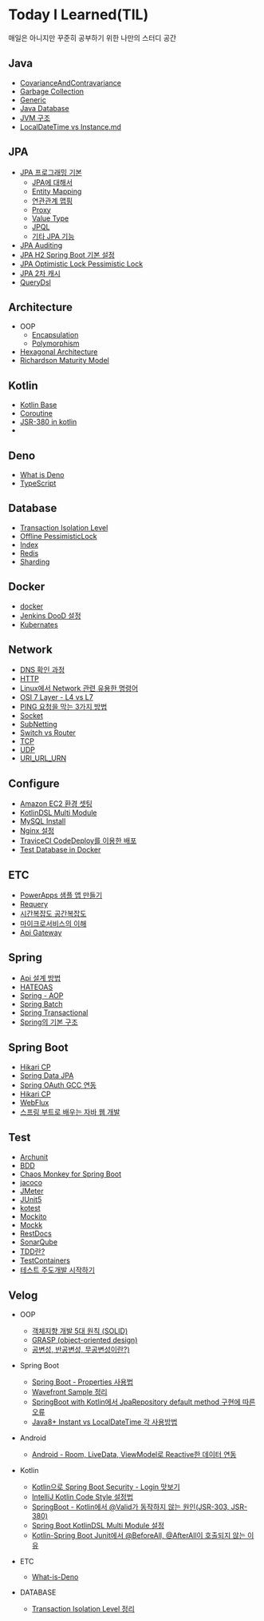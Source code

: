 
# Today I Learned(TIL)

매일은 아니지만 꾸준히 공부하기 위한 나만의 스터디 공간

<!--[TOC]: # "## Table of Contents"-->

## Java
- [CovarianceAndContravariance](Java/CovarianceAndContravariance.md)
- [Garbage Collection](Java/Garbage%20Collection.md)
- [Generic](Java/Generic.md)
- [Java Database](Java/Java%20Database.md)
- [JVM 구조](Java/JVM%20구조.md)
- [LocalDateTime vs Instance.md](Java/LocalDateTime%20vs%20Instance.md)

## JPA
- [JPA 프로그래밍 기본](JPA/JPA%20프로그래밍%20기본)
    - [JPA에 대해서](JPA/JPA%20프로그래밍%20기본/01_JPA에%20대해서.md)
    - [Entity Mapping](JPA/JPA%20프로그래밍%20기본/02_Entity%20Mapping.md)
    - [연관관계 맵핑](JPA/JPA%20프로그래밍%20기본/03_연관관계%20맵핑.md)
    - [Proxy](JPA/JPA%20프로그래밍%20기본/04_Proxy.md)
    - [Value Type](JPA/JPA%20프로그래밍%20기본/05_Value%20Type.md)
    - [JPQL](JPA/JPA%20프로그래밍%20기본/06_JPQL.md)
    - [기타 JPA 기능](JPA/JPA%20프로그래밍%20기본/07_기타%20JPA%20기능.md)
- [JPA Auditing](JPA/JPA%20Auditing.md)
- [JPA H2 Spring Boot 기본 설정](JPA/JPA%20H2%20Spring%20Boot%20기본%20설정.md)
- [JPA Optimistic Lock Pessimistic Lock](JPA/JPA%20Optimistic%20Lock%20Pessimistic%20Lock.md)
- [JPA 2차 캐시](JPA/JPA%202차%20캐시.md)
- [QueryDsl](JPA/QueryDsl.md)

## Architecture
- OOP
  - [Encapsulation](Architecture/OOP/Encapsulation.md)
  - [Polymorphism](Architecture/OOP/Polymorphism.md)
- [Hexagonal Architecture](Architecture/Hexagonal%20Architecture.md)
- [Richardson Maturity Model](Architecture/Richardson%20Maturity%20Model.md)


## Kotlin
- [Kotlin Base](Kotlin/Kotlin%20Base.md)
- [Coroutine](Kotlin/Coroutine.md)
- [JSR-380 in kotlin](Kotlin/JSR-380%20in%20kotlin.md)
- 
## Deno
- [What is Deno](Deno/What%20is%20Deno.md)
- [TypeScript](Deno/TypeScript.md)

## Database
- [Transaction Isolation Level](Database/Transaction%20Isolation%20Level.md)
- [Offline PessimisticLock](Database/Offline%20PessimisticLock.md)
- [Index](Database/Index.md)
- [Redis](Database/Redis.md)
- [Sharding](Database/Sharding.md)

## Docker
- [docker](Docker/docker.md)
- [Jenkins DooD 설정](Docker/Jenkins-dood.md)
- [Kubernates](Docker/Kubernates.md)


## Network
- [DNS 확인 과정](Network/DNS%20확인%20과정.md)
- [HTTP](Network/HTTP.md)
- [Linux에서 Network 관련 유용한 명령어](Network/Linux에서%20Network%20관련%20유용한%20명령어.md)
- [OSI 7 Layer - L4 vs L7](Network/OSI%207%20Layer%20-%20L4%20vs%20L7.md)
- [PING 요청을 막는 3가지 방법](Network/PING%20요청을%20막는%203가지%20방법.md)
- [Socket](Network/Socket.md)
- [SubNetting](Network/SubNetting.md)
- [Switch vs Router](Network/Switch%20vs%20Router.md)
- [TCP](Network/TCP.md)
- [UDP](Network/UDP.md)
- [URI_URL_URN](Network/URI_URL_URN.md)

## Configure
- [Amazon EC2 환경 셋팅](Configure/Amazon%20EC2%20환경%20셋팅.md)
- [KotlinDSL Multi Module](Configure/KotlinDSL%20Multi%20Module.md)
- [MySQL Install](Configure/MySQL%20Install.md)
- [Nginx 설정](Configure/Nginx%20설정.md)
- [TraviceCI CodeDeploy를 이용한 배포](Configure/TraviceCI%20CodeDeploy를%20이용한%20배포.md)
- [Test Database in Docker](Configure/Test%20Database%20in%20Docker.md)

## ETC
- [PowerApps 샘플 앱 만들기](ETC/PowerApps%20샘플%20앱%20만들기.md)
- [Requery](ETC/Requery.md)
- [시간복잡도 공간복잡도](ETC/시간복잡도%20공간복잡도.md)
- [마이크로서비스의 이해](MSA/마이크로서비스의%20이해.md)
- [Api Gateway](MSA/Api%20Gateway.md)

## Spring
- [Api 설계 방법](Spring/Api%20설계%20방법.md)
- [HATEOAS](Spring/HATEOAS.md)
- [Spring - AOP](Spring/Spring%20-%20AOP.md)
- [Spring Batch](Spring/Spring%20Batch.md)
- [Spring Transactional](Spring/Spring%20Transactional.md)
- [Spring의 기본 구조](Spring/Spring의%20기본%20구조.md)

## Spring Boot
- [Hikari CP](SpringBoot/Hikari%20CP.md)
- [Spring Data JPA](SpringBoot/Spring%20Data%20JPA.md)
- [Spring OAuth GCC 연동](SpringBoot/Spring%20OAuth%20GCC%20연동.md)
- [Hikari CP](SpringBoot/Hikari%20CP.md)
- [WebFlux](SpringBoot/WebFlux.md)
- [스프링 부트로 배우는 자바 웹 개발](SpringBoot/스프링%20부트로%20배우는%20자바%20웹%20개발.md)

## Test
- [Archunit](Test/Archunit.md)
- [BDD](Test/BDD.md)
- [Chaos Monkey for Spring Boot](Test/Chaos%20Monkey%20for%20Spring%20Boot.md)
- [jacoco](Test/jacoco.md)
- [JMeter](Test/JMeter.md)
- [JUnit5](Test/JUnit5.md)
- [kotest](Test/kotest.md)
- [Mockito](Test/Mockito.md)
- [Mockk](Test/Mockk.md)
- [RestDocs](Test/RestDocs.md)
- [SonarQube](Test/SonarQube.md)
- [TDD란?](Test/TDD란%3F.md)
- [TestContainers](Test/TestContainers.md)
- [테스트 주도개발 시작하기](Test/테스트%20주도개발%20시작하기.md)

## Velog
- OOP
  - [객체지향 개발 5대 원칙 (SOLID)](https://velog.io/@lsb156/%EA%B0%9D%EC%B2%B4%EC%A7%80%ED%96%A5-%EA%B0%9C%EB%B0%9C-5%EB%8C%80-%EC%9B%90%EC%B9%99-SOLID)
  - [GRASP (object-oriented design)](https://velog.io/@lsb156/GRASP-object-oriented-design)
  - [공변성, 반공변성, 무공변성이란?)](https://velog.io/@lsb156/covariance-contravariance)
  
- Spring Boot
  - [Spring Boot - Properties 사용법](https://velog.io/@lsb156/Spring-Boot-Properties-Usage)
  - [Wavefront Sample 정리](https://velog.io/@lsb156/Spring-Boot-Wavefront-Sample-%EC%A0%95%EB%A6%AC)
  - [SpringBoot with Kotlin에서 JpaRepository default method 구현에 따른 오류](https://velog.io/@lsb156/SpringBoot-with-Kotlin%EC%97%90%EC%84%9C-JpaRepository-default-method-%EA%B5%AC%ED%98%84%EC%97%90-%EB%94%B0%EB%A5%B8-%EC%98%A4%EB%A5%98)
  - [Java8+ Instant vs LocalDateTime 각 사용방법](https://velog.io/@lsb156/Instant-vs-LocalDateTime)

- Android
  - [Android - Room, LiveData, ViewModel로 Reactive한 데이터 연동](https://velog.io/@lsb156/Android-Room-LiveData-ViewModel%EB%A1%9C-Reactive%ED%95%9C-%EB%8D%B0%EC%9D%B4%ED%84%B0-%EC%97%B0%EB%8F%99)

- Kotlin
  - [Kotlin으로 Spring Boot Security - Login 맛보기](https://velog.io/@lsb156/Kotlin%EC%9C%BC%EB%A1%9C-Spring-Boot-Security-Login-%EB%A7%9B%EB%B3%B4%EA%B8%B0)
  - [IntelliJ Kotlin Code Style 설정법](https://velog.io/@lsb156/IntelliJ-Kotlin-Code-Style-%EC%84%A4%EC%A0%95%EB%B2%95)
  - [SpringBoot - Kotlin에서 @Valid가 동작하지 않는 원인(JSR-303, JSR-380)](https://velog.io/@lsb156/SpringBoot-Kotlin%EC%97%90%EC%84%9C-Valid%EA%B0%80-%EB%8F%99%EC%9E%91%ED%95%98%EC%A7%80-%EC%95%8A%EB%8A%94-%EC%9B%90%EC%9D%B8JSR-303-JSR-380)
  - [Spring Boot KotlinDSL Multi Module 설정](Configure/KotlinDSL%20Multi%20Module.md)
  - [Kotlin-Spring Boot Junit에서 @BeforeAll, @AfterAll이 호출되지 않는 이유](https://velog.io/@lsb156/Kotlin-Spring-Boot-Junit-BeforeAll-AfterAll)


- ETC
  - [What-is-Deno](https://velog.io/@lsb156/What-is-Deno)

- DATABASE
  - [Transaction Isolation Level 정리](https://velog.io/@lsb156/Transaction-Isolation-Level)


